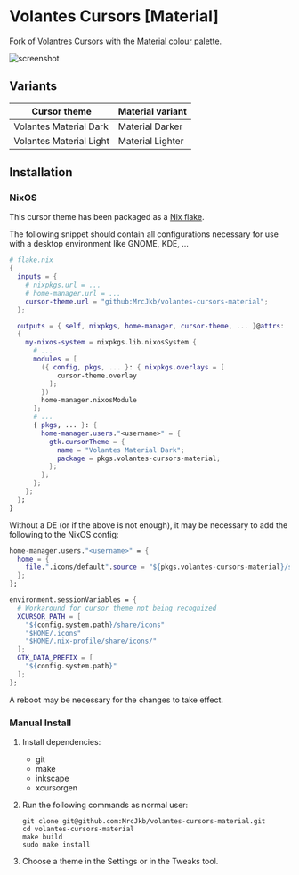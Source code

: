 # Volantes Cursors [Material]

Fork of [Volantres Cursors](https://github.com/varlesh/volantes-cursors) with the [Material colour palette](https://material-theme.com/).

![screenshot](https://user-images.githubusercontent.com/12857160/209580520-ff5de329-d3b8-485b-9552-f389f7ccd76c.png)

## Variants

| Cursor theme                     | Material variant  |
|----------------------------------|-------------------|
| Volantes Material Dark           | Material Darker   |
| Volantes Material Light          | Material Lighter  |

## Installation

### NixOS

This cursor theme has been packaged as a [Nix flake](https://nixos.wiki/wiki/Flakes).

The following snippet should contain all configurations necessary for use with a desktop environment
like GNOME, KDE, ...

```nix
# flake.nix
{
  inputs = {
    # nixpkgs.url = ...
    # home-manager.url = ...
    cursor-theme.url = "github:MrcJkb/volantes-cursors-material";
  };

  outputs = { self, nixpkgs, home-manager, cursor-theme, ... }@attrs:
  {
    my-nixos-system = nixpkgs.lib.nixosSystem {
      # ...
      modules = [
        ({ config, pkgs, ... }: { nixpkgs.overlays = [
            cursor-theme.overlay
          ];
        })
        home-manager.nixosModule
      ];
      # ...
      { pkgs, ... }: {
        home-manager.users."<username>" = {
          gtk.cursorTheme = {
            name = "Volantes Material Dark";
            package = pkgs.volantes-cursors-material;
          };
        };
      };
    };
  };
}
```

Without a DE (or if the above is not enough),
it may be necessary to add the following to the NixOS config:

```nix
home-manager.users."<username>" = {
  home = {
    file.".icons/default".source = "${pkgs.volantes-cursors-material}/share/icons/volantes_cursors";
  };
};

environment.sessionVariables = {
  # Workaround for cursor theme not being recognized
  XCURSOR_PATH = [
    "${config.system.path}/share/icons"
    "$HOME/.icons"
    "$HOME/.nix-profile/share/icons/"
  ];
  GTK_DATA_PREFIX = [
    "${config.system.path}"
  ];
};
```

A reboot may be necessary for the changes to take effect.

### Manual Install

1. Install dependencies:

    - git
    - make
    - inkscape
    - xcursorgen

2. Run the following commands as normal user:

    ```console
    git clone git@github.com:MrcJkb/volantes-cursors-material.git
    cd volantes-cursors-material
    make build
    sudo make install
    ```

3. Choose a theme in the Settings or in the Tweaks tool.



